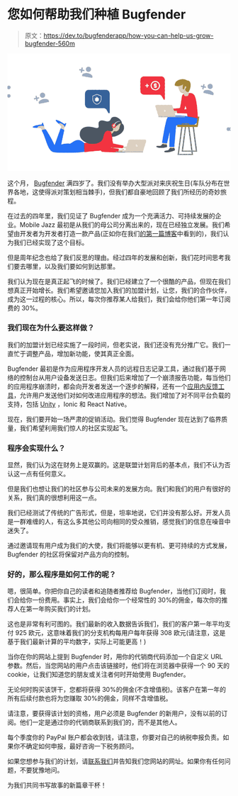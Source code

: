 # 您如何帮助我们种植 Bugfender

> 原文：<https://dev.to/bugfenderapp/how-you-can-help-us-grow-bugfender-560m>

[![](img/b47d2ddd0d1f4863b10aae0804056f39.png)](https://res.cloudinary.com/practicaldev/image/fetch/s--vDKxTgV1--/c_limit%2Cf_auto%2Cfl_progressive%2Cq_auto%2Cw_880/https://bugfender.com/wp-content/uploads/2019/03/Screen-Shot-2019-03-04-at-15.40.18-1024x461-1.png)

这个月， [Bugfender](https://bugfender.com/) 满四岁了。我们没有举办大型派对来庆祝生日(车队分布在世界各地，这使得派对策划相当棘手)，但我们都自豪地回顾了我们所经历的奇妙旅程。

在过去的四年里，我们见证了 Bugfender 成为一个充满活力、可持续发展的企业。Mobile Jazz 最初是从我们的母公司分离出来的，现在已经独立发展。我们希望由开发者为开发者打造一款产品(正如你在我们[的第一篇博客](https://bugfender.com/blog/introducing-bugfender/)中看到的)，我们认为我们已经实现了这个目标。

但是周年纪念也给了我们反思的理由。经过四年的发展和创新，我们花时间思考我们要去哪里，以及我们要如何到达那里。

我们认为现在是真正起飞的时候了。我们已经建立了一个很酷的产品，但现在我们想真正开始增长。我们希望邀请您加入我们的加盟计划，让您，我们的合作伙伴，成为这一过程的核心。所以，每次你推荐某人给我们，我们会给你他们第一年订阅费的 30%。

### 我们现在为什么要这样做？

我们的加盟计划已经实施了一段时间，但老实说，我们还没有充分推广它。我们一直忙于调整产品，增加新功能，使其真正全面。

Bugfender 最初是作为应用程序开发人员的远程日志记录工具，通过我们基于网络的控制台从用户设备发送日志。但我们后来增加了一个崩溃报告功能，每当他们的应用程序崩溃时，都会向开发者发送一个逐步的解释，还有一个[应用内反馈工具](https://bugfender.com/in-app-user-feedback/)，允许用户发送他们对如何改进应用程序的想法。我们增加了对不同平台负载的支持，包括 [Unity](https://dev.to/bugfenderapp/new-and-improved-support-ionic--unity-1c16) ，Ionic 和 React Native。

现在，我们要开始一场严肃的促销活动。我们觉得 Bugfender 现在达到了临界质量，我们希望利用我们惊人的社区实现起飞。

### 程序会实现什么？

显然，我们认为这在财务上是双赢的。这是联盟计划背后的基本点，我们不认为否认这一点有任何意义。

但是我们也想让我们的社区参与公司未来的发展方向。我们和我们的用户有很好的关系，我们真的很想利用这一点。

我们已经测试了传统的广告形式，但是，坦率地说，它们并没有那么好。开发人员是一群难缠的人，有这么多其他公司向相同的受众推销，感觉我们的信息在噪音中迷失了。

通过邀请现有用户成为我们的大使，我们将能够以更有机、更可持续的方式发展，Bugfender 的社区将保留对产品方向的控制。

### 好的，那么程序是如何工作的呢？

嗯，很简单。你把你自己的读者和追随者推荐给 Bugfender，当他们订阅时，我们会给你一份费用。事实上，我们会给你一个经常性的 30%的佣金，每次你的推荐人在第一年购买我们的计划。

这也是非常有利可图的。我们最新的收入数据告诉我们，我们的客户第一年平均支付 925 欧元，这意味着我们的分支机构每用户每年获得 308 欧元(请注意，这是基于我们最新计算的平均数字，实际上可能更高！)

当你在你的网站上提到 Bugfender 时，用你的代销商代码添加一个自定义 URL 参数。然后，当您网站的用户点击该链接时，他们将在浏览器中获得一个 90 天的 cookie，让我们知道您的朋友或关注者何时开始使用 Bugfender。

无论何时购买该饼干，您都将获得 30%的佣金(不含增值税)。该客户在第一年的所有后续付款也将为您赚取 30%的佣金，同样不含增值税。

请注意，要获得该计划的资格，用户必须是 Bugfender 的新用户，没有以前的订阅。他们一定是通过你的代销商联系到我们的，而不是其他人。

每个季度你的 PayPal 账户都会收到钱，请注意，你要对自己的纳税申报负责。如果你不确定如何申报，最好咨询一下税务顾问。

如果您想参与我们的计划，请[联系我们](https://bugfender.com)并告知我们您网站的网址。如果你有任何问题，不要犹豫地问。

为我们共同书写故事的新篇章干杯！